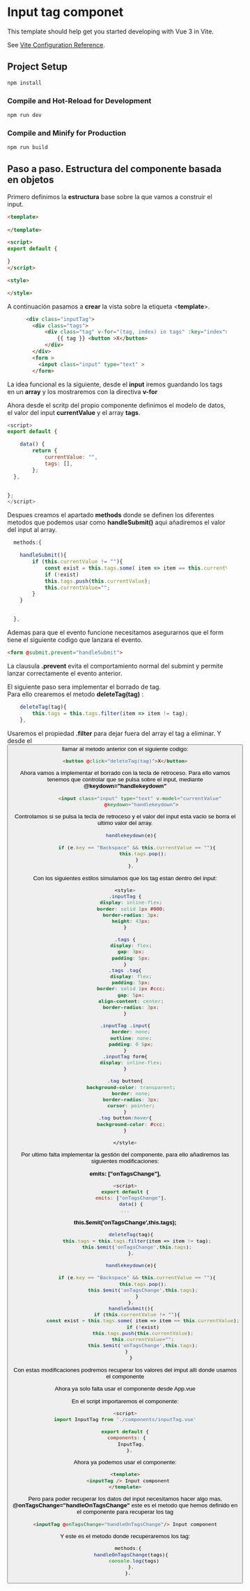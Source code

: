 # Input tag componet

This template should help get you started developing with Vue 3 in Vite.

See [Vite Configuration Reference](https://vitejs.dev/config/).

## Project Setup

```sh
npm install
```

### Compile and Hot-Reload for Development

```sh
npm run dev
```

### Compile and Minify for Production

```sh
npm run build
```

## Paso a paso. Estructura del componente basada en objetos

Primero definimos la **estructura** base sobre la que vamos a construir el input.
```html
<template>
  
</template>

<script>
export default {

}
</script>

<style>

</style>
```

A continuación pasamos a **crear** la vista sobre la etiqueta <**template**>.

```html
      <div class="inputTag">
        <div class="tags">
            <div class="tag" v-for="(tag, index) in tags" :key="index">
                {{ tag }} <button >X</button>
            </div>
        </div>
        <form >
          <input class="input" type="text" >
        </form>
```

La idea funcional es la siguiente, desde el **input** iremos guardando los tags en un **array** y los mostraremos con la directiva **v-for**

Ahora desde el scritp del propio componente definimos el modelo de datos, el valor del input **currentValue** y el array **tags**.

```js
<script>
export default {

    data() {
        return {
            currentValue: "",
            tags: [],
        };
  },


};
</script>

```
Despues creamos el apartado **methods** donde se definen los diferentes metodos que podemos usar como **handleSubmit()** aqui añadiremos el valor del input al array.

```js
  methods:{

    handleSubmit(){
        if (this.currentValue != ""){
            const exist = this.tags.some( item => item == this.currentValue);
            if (!exist)
            this.tags.push(this.currentValue);
            this.currentValue="";
        }       
    }


  },

```
Ademas para que el evento funcione necesitamos asegurarnos que el form tiene el siguiente codigo que lanzara el evento.

```html
<form @submit.prevent="handleSubmit">
```
La clausula **.prevent** evita el comportamiento normal del submint y permite lanzar correctamente el evento anterior.

El siguiente paso sera implementar el borrado de tag.<br> 
Para ello crearemos el metodo **deleteTag(tag)** :

```js
    deleteTag(tag){
        this.tags = this.tags.filter(item => item != tag);
    },
```
Usaremos el propiedad **.filter** para dejar fuera del array el tag a eliminar. Y desde el **<button>** llamar al metodo anterior con el siguiente codigo:

```html
<button @click="deleteTag(tag)">X</button>
```

Ahora vamos a implementar el borrado con la tecla de retroceso. Para ello vamos tenemos que controlar que se pulsa sobre el input, mediante **@keydown="handlekeydown"**

```html
          <input class="input" type="text" v-model="currentValue"
           @keydown="handlekeydown">
```
Controlamos si se pulsa la tecla de retroceso y el valor del input esta vacio se borra el ultimo valor del array.
```js
    handlekeydown(e){

        if (e.key == "Backspace" && this.currentValue == ""){
            this.tags.pop();
        }
    },
```

Con los siguientes estilos simulamos que los tag estan dentro del input:
```css
<style>
.inputTag {
    display: inline-flex;
    border: solid 1px #000;
    border-radius: 3px;
    height: 43px;
}

.tags {
    display: flex;
    gap: 3px;
    padding: 5px;
}
.tags .tag{
    display: flex;
    padding: 5px;
    border: solid 1px #ccc;
    gap: 5px;
    align-content: center;
    border-radius: 3px;
}

.inputTag .input{
    border: none;
    outline: none;
    padding: 0 5px;
}
.inputTag form{
    display: inline-flex;
}

.tag button{
    background-color: transparent;
    border: none;
    border-radius: 3px;
    cursor: pointer;
}
.tag button:hover{
    background-color: #ccc;
}

</style>
```
Por ultimo falta implementar la  gestión del componente, para ello añadiremos las siguientes modificaciones:

**emits: ["onTagsChange"],**
```js
<script>
export default {
    emits: ["onTagsChange"],
    data() {
...
```
**this.$emit('onTagsChange',this.tags);**
```js
    deleteTag(tag){
        this.tags = this.tags.filter(item => item != tag);
        this.$emit('onTagsChange',this.tags);
    },
     
    handlekeydown(e){

        if (e.key == "Backspace" && this.currentValue == ""){
            this.tags.pop();
            this.$emit('onTagsChange',this.tags);
        }
    },
    handleSubmit(){
        if (this.currentValue != ""){
            const exist = this.tags.some( item => item == this.currentValue);
            if (!exist)
            this.tags.push(this.currentValue);
            this.currentValue="";
            this.$emit('onTagsChange',this.tags);
        }       
    }
```
Con estas modificaciones podremos recuperar los valores del imput allí donde usamos el componente

Ahora ya solo falta usar el componente desde App.vue 

En el script importaremos el componente:

```js
<script>
import InputTag from './components/inputTag.vue'

export default {
  components: { 
    InputTag,
   },

```
Ahora ya podemos usar el componente:

```html
<template>
  <inputTag /> Input component
</template>
```
Pero para poder recuperar los datos del input necesitamos hacer algo mas, **@onTagsChange="handleOnTagsChange"** este es el metodo que hemos definido en el componente para recuperar los tag

```html
<inputTag @onTagsChange="handleOnTagsChange"/> Input component
```

Y este es el metodo donde recuperaremos los tag:

```js
  methods:{
    handleOnTagsChange(tags){
      console.log(tags)
    },
  },
````










